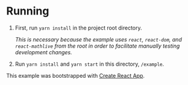 # Running

1. First, run `yarn install` in the project root directory.

    *This is necessary because the example uses `react`, `react-dom`, and `react-mathlive` from the root in order to facilitate manually testing development changes.*
2. Run `yarn install` and `yarn start` in this directory, `/example`.

This example was bootstrapped with [Create React App](https://github.com/facebook/create-react-app).